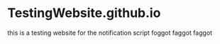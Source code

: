 # TestingWebsite.github.io
this is a testing website for the notification script 
foggot faggot faggot 
